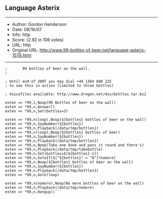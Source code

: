 
## Language Asterix ##
---
- Author: Gordon Henderson
- Date: 08/16/07
- Info: http
- Score:  (2.92 in 106 votes)
- URL: http
- Original URL: http://www.99-bottles-of-beer.net/language-asterix-1578.html
---

```; *99:
;       99 bottles of beer on the wall.
;

; Until end of 2007 you may dial +44 1364 698 225
; to see this in action (limited to three bottles)

; Voicefiles available: http://www.drogon.net/dsx/bottles.tar.bz2

exten => *99,1,Noop(99 Bottles of beer on the wall)
exten => *99,n,Answer()
exten => *99,n,Set(bottles=3)

exten => *99,n(loop),Noop(${bottles} bottles of beer on the wall)
exten => *99,n,SayNumber(${bottles})
exten => *99,n,Playback(/data/tmp/bottles1)
exten => *99,n(loop),Noop(${bottles} bottles of beer)
exten => *99,n,SayNumber(${bottles})
exten => *99,n,Playback(/data/tmp/bottles2)
exten => *99,n,Noop(Take one done and pass it round and there's)
exten => *99,n,Playback(/data/tmp/takebottle)
exten => *99,n,Set(bottles=$[${bottles}-1])
exten => *99,n,GotoIf($["${bottles}" = "0"]?nomore)
exten => *99,n,Noop(${bottles} bottles of beer on the wall)
exten => *99,n,SayNumber(${bottles})
exten => *99,n,Playback(/data/tmp/bottles3)
exten => *99,n,Goto(loop)

exten => *99,n(nomore),Noop(No more bottles of beer on the wall)
exten => *99,n,Playback(/data/tmp/nomore)
exten => *99,n,Hangup()```